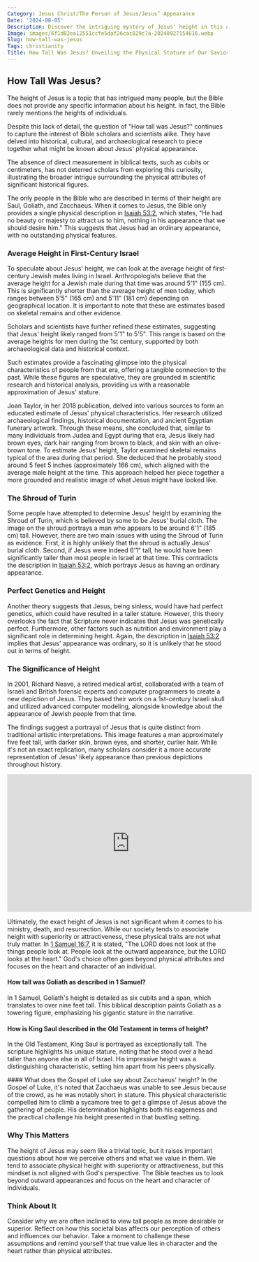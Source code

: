 ```yaml
---
Category: Jesus Christ/The Person of Jesus/Jesus’ Appearance
Date: '2024-08-05'
Description: Discover the intriguing mystery of Jesus' height in this article. Unravel the different perspectives and historical context surrounding this topic.
Image: images/6f1d82ea12551ccfe5daf26cac829c7a-20240927154616.webp
Slug: how-tall-was-jesus
Tags: christianity
Title: How Tall Was Jesus? Unveiling the Physical Stature of Our Savior
---
```


## How Tall Was Jesus?

The height of Jesus is a topic that has intrigued many people, but the Bible does not provide any specific information about his height. In fact, the Bible rarely mentions the heights of individuals.

Despite this lack of detail, the question of &quot;How tall was Jesus?&quot; continues to capture the interest of Bible scholars and scientists alike. They have delved into historical, cultural, and archaeological research to piece together what might be known about Jesus' physical appearance.

The absence of direct measurement in biblical texts, such as cubits or centimeters, has not deterred scholars from exploring this curiosity, illustrating the broader intrigue surrounding the physical attributes of significant historical figures.

The only people in the Bible who are described in terms of their height are Saul, Goliath, and Zacchaeus. When it comes to Jesus, the Bible only provides a single physical description in [Isaiah 53:2](https://www.bibleref.com/Isaiah/53/Isaiah-53-2.html), which states, "He had no beauty or majesty to attract us to him, nothing in his appearance that we should desire him." This suggests that Jesus had an ordinary appearance, with no outstanding physical features.

### Average Height in First-Century Israel

To speculate about Jesus' height, we can look at the average height of first-century Jewish males living in Israel. Anthropologists believe that the average height for a Jewish male during that time was around 5'1&quot; (155 cm). This is significantly shorter than the average height of men today, which ranges between 5'5&quot; (165 cm) and 5'11&quot; (181 cm) depending on geographical location. It is important to note that these are estimates based on skeletal remains and other evidence.

Scholars and scientists have further refined these estimates, suggesting that Jesus' height likely ranged from 5'1&quot; to 5'5&quot;. This range is based on the average heights for men during the 1st century, supported by both archaeological data and historical context.

Such estimates provide a fascinating glimpse into the physical characteristics of people from that era, offering a tangible connection to the past. While these figures are speculative, they are grounded in scientific research and historical analysis, providing us with a reasonable approximation of Jesus' stature.

Joan Taylor, in her 2018 publication, delved into various sources to form an educated estimate of Jesus' physical characteristics. Her research utilized archaeological findings, historical documentation, and ancient Egyptian funerary artwork. Through these means, she concluded that, similar to many individuals from Judea and Egypt during that era, Jesus likely had brown eyes, dark hair ranging from brown to black, and skin with an olive-brown tone.
To estimate Jesus’ height, Taylor examined skeletal remains typical of the area during that period. She deduced that he probably stood around 5 feet 5 inches (approximately 166 cm), which aligned with the average male height at the time. This approach helped her piece together a more grounded and realistic image of what Jesus might have looked like.


### The Shroud of Turin

Some people have attempted to determine Jesus' height by examining the Shroud of Turin, which is believed by some to be Jesus' burial cloth. The image on the shroud portrays a man who appears to be around 6'1" (185 cm) tall. However, there are two main issues with using the Shroud of Turin as evidence. First, it is highly unlikely that the shroud is actually Jesus' burial cloth. Second, if Jesus were indeed 6'1" tall, he would have been significantly taller than most people in Israel at that time. This contradicts the description in [Isaiah 53:2](https://www.bibleref.com/Isaiah/53/Isaiah-53-2.html), which portrays Jesus as having an ordinary appearance.

### Perfect Genetics and Height

Another theory suggests that Jesus, being sinless, would have had perfect genetics, which could have resulted in a taller stature. However, this theory overlooks the fact that Scripture never indicates that Jesus was genetically perfect. Furthermore, other factors such as nutrition and environment play a significant role in determining height. Again, the description in [Isaiah 53:2](https://www.bibleref.com/Isaiah/53/Isaiah-53-2.html) implies that Jesus' appearance was ordinary, so it is unlikely that he stood out in terms of height.

### The Significance of Height

In 2001, Richard Neave, a retired medical artist, collaborated with a team of Israeli and British forensic experts and computer programmers to create a new depiction of Jesus. They based their work on a 1st-century Israeli skull and utilized advanced computer modeling, alongside knowledge about the appearance of Jewish people from that time.

The findings suggest a portrayal of Jesus that is quite distinct from traditional artistic interpretations. This image features a man approximately five feet tall, with darker skin, brown eyes, and shorter, curlier hair. While it's not an exact replication, many scholars consider it a more accurate representation of Jesus' likely appearance than previous depictions throughout history.

<iframe width="560" height="315" src="https://www.youtube.com/embed/2kI2mLAqAAw" frameborder="0" allow="autoplay; encrypted-media" allowfullscreen></iframe>

Ultimately, the exact height of Jesus is not significant when it comes to his ministry, death, and resurrection. While our society tends to associate height with superiority or attractiveness, these physical traits are not what truly matter. In [1 Samuel 16:7](https://www.bibleref.com/1-Samuel/16/1-Samuel-16-7.html), it is stated, "The LORD does not look at the things people look at. People look at the outward appearance, but the LORD looks at the heart." God's choice often goes beyond physical attributes and focuses on the heart and character of an individual.

#### How tall was Goliath as described in 1 Samuel?
In 1 Samuel, Goliath's height is detailed as six cubits and a span, which translates to over nine feet tall. This biblical description paints Goliath as a towering figure, emphasizing his gigantic stature in the narrative.

#### How is King Saul described in the Old Testament in terms of height?
In the Old Testament, King Saul is portrayed as exceptionally tall. The scripture highlights his unique stature, noting that he stood over a head taller than anyone else in all of Israel. His impressive height was a distinguishing characteristic, setting him apart from his peers physically.

#### What does the Gospel of Luke say about Zacchaeus' height?
In the Gospel of Luke, it's noted that Zacchaeus was unable to see Jesus because of the crowd, as he was notably short in stature. This physical characteristic compelled him to climb a sycamore tree to get a glimpse of Jesus above the gathering of people. His determination highlights both his eagerness and the practical challenge his height presented in that bustling setting.

### Why This Matters

The height of Jesus may seem like a trivial topic, but it raises important questions about how we perceive others and what we value in them. We tend to associate physical height with superiority or attractiveness, but this mindset is not aligned with God's perspective. The Bible teaches us to look beyond outward appearances and focus on the heart and character of individuals.

### Think About It

Consider why we are often inclined to view tall people as more desirable or superior. Reflect on how this societal bias affects our perception of others and influences our behavior. Take a moment to challenge these assumptions and remind yourself that true value lies in character and the heart rather than physical attributes.